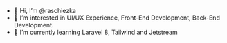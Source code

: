 - 👋 Hi, I’m @raschiezka
- 👀 I’m interested in UI/UX Experience, Front-End Development, Back-End Development.
- 🌱 I’m currently learning Laravel 8, Tailwind and Jetstream

<!---
raschiezka/raschiezka is a ✨ special ✨ repository because its `README.md` (this file) appears on your GitHub profile.
You can click the Preview link to take a look at your changes.
--->
